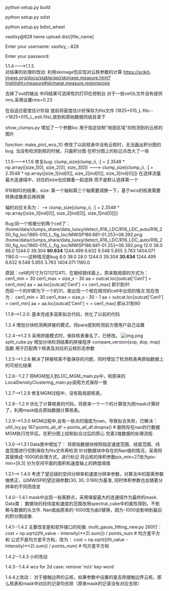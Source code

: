 python setup.py build

python setup.py sdist

python setup.py bdist_wheel

vastlxy@828
twine upload dist/[file_name]

Enter your username: vastlxy_-.828

Enter your password: 


1.1.4--->1.1.5  
对结果的处理的改动:
利用skimage包实现对云核参数的计算
https://scikit-image.org/docs/stable/api/skimage.measure.html?highlight=measure#skimage.measure.regionprops

去掉了out的输出
中间结果可选择性的打印在控制台
对于一些cell头文件没有提供rms,采用设置rms=0.23

在自适应密度估计阶段 提前将密度估计好保存为fits文件
(1825+015_L.fits-->1825+015_L_esti.fits),放到和原始数据同级目录下

show_clumps.py 增加了一个参数loc
用于指定绘制"局部区域"的检测到的云核的图片

function: make_plot_wcs_1()
修改了以前核表中没有云核时，无法画出积分图的bug. 当没有检测到核的时候，只画积分图
在积分图上的标记点改大了一些


1.1.5--->1.1.6
修复bug:
clump_size[clump_ii, :] = 2.3548 * np.array([size_1[0], size_2[0], size_3[0])
  --->  clump_size[clump_ii, :] = 2.3548 * np.array([size_1[ind[0]], size_2[ind[0]], size_3[ind[0]]])
在选择流量最大连通域中，对应的size也应跟着一起选择 而不是默认选择第一个

R16和R2的结果，size: 第一个轴和第三个轴需要调换一下，基于wcs的核表需要转换成像素后再转换

轴的对应关系为：
-->  clump_size[clump_ii, :] = 2.3548 * np.array([size_3[ind[0]], size_2[ind[0]], size_1[ind[0]]])

Bug:同一个核被分到两个cell了：
/home/data/clumps_share/data_luoxy/detect_R16_LDC/R16_LDC_auto/R16_200_fig_loc/1865-010_L_fig_loc/MWISP186.681-01.253+06.392.png
/home/data/clumps_share/data_luoxy/detect_R16_LDC/R16_LDC_auto/R16_200_fig_loc/1865-015_L_fig_loc/MWISP186.681-01.253+06.392.png
 12.0	38.0	88.0	1244.0	39.304	**90.634**	1244.499	6.632	9.548	5.855	3.763	1404.071	1180.0  ——这种情况是bug
 8.0	38.0	28.0	1244.0	39.304	**30.634**	1244.499	6.632	9.548	5.855	3.763	1404.071	1180.0
 
 原因：cell的尺寸为121*121*2411，在银经银纬面上，原来取局部的方式为：
        cen1_min = 30
        cen1_max = size_v - 30
        aa = outcat.loc[outcat['Cen1'] > cen1_min]
        aa = aa.loc[outcat['Cen1'] <= cen1_max]
        即31到91     
 而前一个的91即为下一个的31，故出现一个核在相邻的cell中出现的情况
 现在改为：
        cen1_min = 30
        cen1_max = size_v - 30 - 1
        aa = outcat.loc[outcat['Cen1'] > cen1_min]
        aa = aa.loc[outcat['Cen1'] < = cen1_max]
        即从31到90 
 

1.1.9-->1.2.0:
基本完成多高斯拟合代码，优化了以前的代码

1.2.4
增加分块检测再拼接的模式，将para提到检测前方便用户自己设置

1.2.4-->1.2.5
采用拼接模式时，保存核表重名了，已修改。
![img.png](pic/img.png)
split_cube.py 增加分块检测结果的拼接程序
compare_version(sop, dop, msp)函数 用于匹配两个核表及对应的云核形态参数

1.2.5-->1.2.6
解决了拼接核表不能保存的问题，同时增加了检测核表再原始数据上的可视化结果

1.2.6--1.2.7
将MGM加入到LDC_MGM_main.py中，和原来的LocalDensityClustering_main.py调用方式保存一致

1.2.7-->1.2.8
修复MGM过程中，没有取局部核表。

1.2.8--1.2.9
优化了计算核表的代码，将原来一个一个的计算改为把mask计算好了，利用mask结合原始数据计算核表。

1.2.9-->1.3.0
MGM过程中,会有一些点的强度为nan，导致拟合失败，已解决：
ultil_lxy.py 167:points_all_df = points_all_df.dropna()   # 删除存在nan的行数据
MGM执行完毕后，在积分图上绘制拟合过后的质心
完善2维数据的处理流程.

1.3.0-->1.3.1
Data类中增加了：
    将原始数据块按照指定速度范围、经度范围、纬度范围进行切割保存为fits文件再检测
    针对数据块中存在的Nan值的情况，采用将其替换成-1000的处理方式，进行标记
    将云核的体积参数pix_min=27改为pix-min=[9,3]  分为空间平面的面积和速度轴上的跨度阈值

1.3.1--> 1.4.0
    考虑了望远镜的空间分辨率和速度分辨率参数，对算法中的距离参数做修正，以MWISP的望远镜参数[30, 30, 0.166]为基准, 同时体积参数也会随着分辨率的不同而改变

1.4.0--1.4.1
    mask中出现一些离群点，采用保留最大的连通域作为最终的mask. 
    Data类：
        数据块的经纬度和速度的范围改用spectral_cube中的属性得到，不依赖与数据的头文件.
        Nan值由原来的-1000改为由0替换，因为-1000会影响到最后的积分图成像.

1.4.1--1.4.2
    主要改变是和软件接口的衔接.
    multi_gauss_fitting_new.py 260行：
    cost = np.sqrt(((fit_value - Intensity)**2).sum()) / points_num   # 均方差平方和
    公式不是均方差平方和，改为：
    cost = np.sqrt(((fit_value - Intensity)**2).sum() / points_num)   # 均方差平方和

1.4.2--1.4.3
小的改动

1.4.3--1.4.4
wcs for 2d case: remove 'm/s' key-word

1.4.4上改动：
对于接触边界的云核，如果参数中设置的是去除接触边界云核，那么核表和mask中对应的记录均去除（原来mask的记录没有对应去除）

